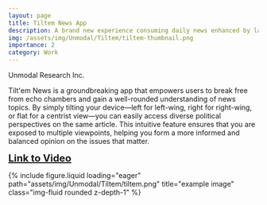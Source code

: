 ```yaml
---
layout: page
title: Tiltem News App
description: A brand new experience consuming daily news enhanced by large language models 2024
img: /assets/img/Unmodal/Tiltem/tiltem-thumbnail.png
importance: 2
category: Work
---
```


Unmodal Research Inc.

Tilt'em News is a groundbreaking app that empowers users to break free from echo chambers and gain a well-rounded understanding of news topics. By simply tilting your device—left for left-wing, right for right-wing, or flat for a centrist view—you can easily access diverse political perspectives on the same article. This intuitive feature ensures that you are exposed to multiple viewpoints, helping you form a more informed and balanced opinion on the issues that matter.

<a href="https://www.youtube.com/playlist?list=PLQj3Su353trwYVG-8IaqRaT-ilFBj5IfM" target="_blank" style="font-size: 20px; font-weight: bold;">Link to Video</a>

<div class="row">
    <div class="col-sm mt-3 mt-md-0">
        {% include figure.liquid loading="eager" path="assets/img/Unmodal/Tiltem/tiltem.png" title="example image" class="img-fluid rounded z-depth-1" %}
    </div>
</div>
<div class="caption">
</div>